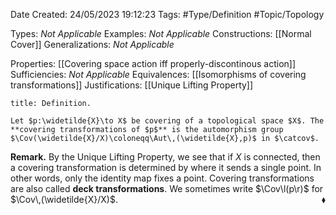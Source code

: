 <div class="topSpace"></div>

Date Created: 24/05/2023 19:12:23
Tags: #Type/Definition #Topic/Topology

Types: _Not Applicable_
Examples: _Not Applicable_
Constructions: [[Normal Cover]]
Generalizations: _Not Applicable_

Properties: [[Covering space action iff properly-discontinous action]]
Sufficiencies: _Not Applicable_
Equivalences: [[Isomorphisms of covering transformations]]
Justifications: [[Unique Lifting Property]]

``` ad-Definition
title: Definition.

Let $p:\widetilde{X}\to X$ be covering of a topological space $X$. The **covering transformations of $p$** is the automorphism group $\Cov(\widetilde{X}/X)\coloneqq\Aut\,(\widetilde{X},p)$ in $\catcov$.

```

<b>Remark.</b>  By the Unique Lifting Property, we see that if $X$ is connected, then a covering transformation is determined by where it sends a single point. In other words, only the identity map fixes a point. Covering transformations are also called **deck transformations**. We sometimes write $\Cov\l(p\r)$ for $\Cov\,(\widetilde{X}/X)$.<span style="float:right;">$\blacklozenge$</span>
